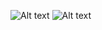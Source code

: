 ![Alt text](../HW1_fb55/screenShots/setup_env.png)
![Alt text](../HW1_fb55/screenShots/fbianco_bash.png)
